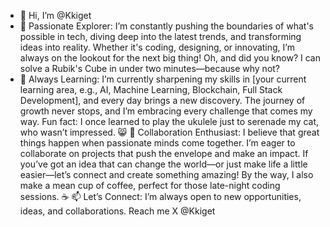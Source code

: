 - 👋 Hi, I’m @Kkiget
- 🚀 Passionate Explorer: I’m constantly pushing the boundaries of what's possible in tech, diving deep into the latest trends, and transforming ideas into reality. Whether it's coding, designing, or innovating, I’m always on the lookout for the next big thing! Oh, and did you know? I can solve a Rubik's Cube in under two minutes—because why not?
- 🌱 Always Learning: I’m currently sharpening my skills in [your current learning area, e.g., AI, Machine Learning, Blockchain, Full Stack Development], and every day brings a new discovery. The journey of growth never stops, and I’m embracing every challenge that comes my way. Fun fact: I once learned to play the ukulele just to serenade my cat, who wasn’t impressed. 😸
💞️ Collaboration Enthusiast: I believe that great things happen when passionate minds come together. I’m eager to collaborate on projects that push the envelope and make an impact. If you’ve got an idea that can change the world—or just make life a little easier—let’s connect and create something amazing! By the way, I also make a mean cup of coffee, perfect for those late-night coding sessions. ☕️
📫 Let’s Connect: I’m always open to new opportunities, ideas, and collaborations. Reach me X @Kkiget


<!---
Kkiget/Kkiget is a ✨ special ✨ repository because its `README.md` (this file) appears on your GitHub profile.
You can click the Preview link to take a look at your changes.
--->
